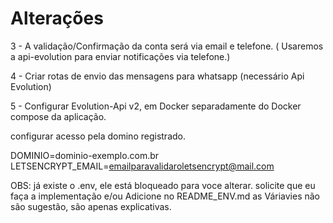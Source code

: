 
# Alterações



3 - A validação/Confirmação da conta será via email e telefone. ( Usaremos a api-evolution para enviar notificações via telefone.)

4 - Criar rotas de envio das mensagens para whatsapp (necessário Api Evolution)

5 - Configurar Evolution-Api v2, em Docker separadamente do Docker compose da aplicação.

configurar acesso pela domino registrado.

DOMINIO=dominio-exemplo.com.br
LETSENCRYPT_EMAIL=emailparavalidaroletsencrypt@mail.com

OBS: já existe o .env, ele está bloqueado para voce alterar. solicite que eu faça a implementação e/ou Adicione no README_ENV.md
as Váriavies não são sugestão, são apenas explicativas.


